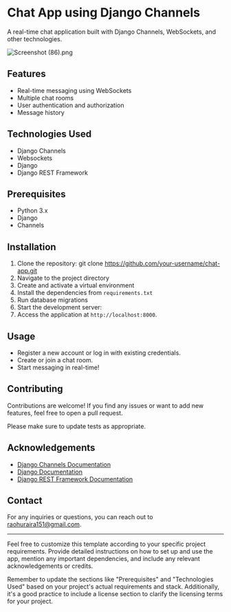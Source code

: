 # Chat App using Django Channels

A real-time chat application built with Django Channels, WebSockets, and other technologies.

![Screenshot (86).png](https://cdn.hashnode.com/res/hashnode/image/upload/v1629941911315/hFbK0VYxi.png)

## Features

- Real-time messaging using WebSockets
- Multiple chat rooms
- User authentication and authorization
- Message history

## Technologies Used

- Django Channels
- Websockets
- Django
- Django REST Framework

## Prerequisites

- Python 3.x
- Django
- Channels

## Installation

1. Clone the repository:
git clone https://github.com/your-username/chat-app.git
2. Navigate to the project directory
3. Create and activate a virtual environment
4. Install the dependencies from `requirements.txt` 
5. Run database migrations
6. Start the development server:
7. Access the application at `http://localhost:8000`.

## Usage

- Register a new account or log in with existing credentials.
- Create or join a chat room.
- Start messaging in real-time!

## Contributing

Contributions are welcome! If you find any issues or want to add new features, feel free to open a pull request.

Please make sure to update tests as appropriate.

## Acknowledgements

- [Django Channels Documentation](https://channels.readthedocs.io/)
- [Django Documentation](https://docs.djangoproject.com/)
- [Django REST Framework Documentation](https://www.django-rest-framework.org/)

## Contact

For any inquiries or questions, you can reach out to [raohuraira151@gmail.com](mailto:your-email@example.com).

---

Feel free to customize this template according to your specific project requirements. Provide detailed instructions on how to set up and use the app, mention any important dependencies, and include any relevant acknowledgements or credits.

Remember to update the sections like "Prerequisites" and "Technologies Used" based on your project's actual requirements and stack. Additionally, it's a good practice to include a license section to clarify the licensing terms for your project.
